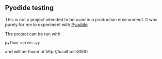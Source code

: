 ## Pyodide testing

This is not a project intended to be used in a production environment. It was purely for me to experiment with [Pyodide](https://github.com/iodide-project/pyodide/)

The project can be run with

    python server.py

and will be found at http://localhost:8000
